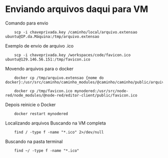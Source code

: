 # Enviando arquivos daqui para VM

Comando para envio

        scp -i chaveprivada.key /caminho/local/arquivo.extensao ubuntu@IP.da.Máquina:/tmp/arquivo.extensao

Exemplo de envio de arquivo .ico

        scp -i chaveprivada.key /workspaces/code/favicon.ico ubuntu@129.146.56.151:/tmp/favicon.ico

Movendo arquivos para o docker

        docker cp /tmp/arquivo.extensao {nome do docker}:/usr/src/caminho/caminho_modules/@caminho/caminho/public/arquivo.extensao

        docker cp /tmp/favicon.ico mynodered:/usr/src/node-red/node_modules/@node-red/editor-client/public/favicon.ico

Depois reinicie o Docker

        docker restart mynodered

Localizando arquivos
Buscando na VM completa

        find / -type f -name "*.ico" 2>/dev/null

Buscando na pasta terminal

        find ~/ -type f -name "*.ico"
